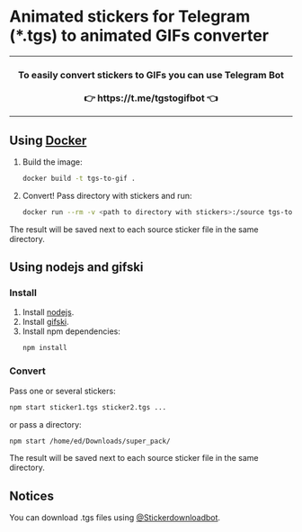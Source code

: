 # Animated stickers for Telegram (*.tgs) to animated GIFs converter

<hr/>
<h3 align="center">
To easily convert stickers to GIFs you can use Telegram Bot</br></br>👉 https://t.me/tgstogifbot 👈
</h3>
<hr/>


## Using [Docker](https://www.docker.com/)
1. Build the image:
    ```bash
    docker build -t tgs-to-gif .
    ```

2. Convert! Pass directory with stickers and run:
    ```bash
    docker run --rm -v <path to directory with stickers>:/source tgs-to-gif
    ```

The result will be saved next to each source sticker file in the same directory.

## Using nodejs and gifski
### Install
1. Install [nodejs](https://nodejs.org).
2. Install [gifski](https://gif.ski).
3. Install npm dependencies:
    ```bash
    npm install
    ```
### Convert
Pass one or several stickers:
```bash
npm start sticker1.tgs sticker2.tgs ... 
```

or pass a directory:
```bash
npm start /home/ed/Downloads/super_pack/
```

The result will be saved next to each source sticker file in the same directory.

## Notices
You can download .tgs files using [@Stickerdownloadbot](https://t.me/Stickerdownloadbot).
